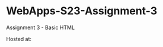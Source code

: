 # WebApps-S23-Assignment-3
Assignment 3 - Basic HTML

Hosted at: [](https://44-563-web-apps-s23.github.io/44563-webapps-assignment-3-kcharris/)
